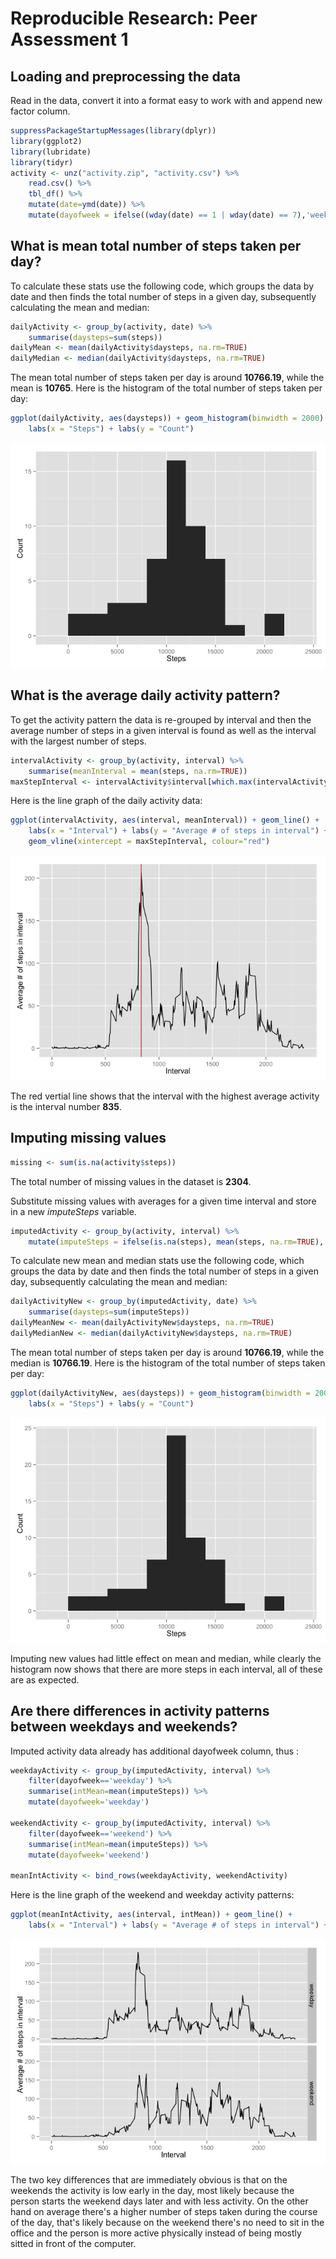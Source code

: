 # Reproducible Research: Peer Assessment 1



## Loading and preprocessing the data
Read in the data, convert it into a format easy to work with and append new factor column.

```r
suppressPackageStartupMessages(library(dplyr))
library(ggplot2)
library(lubridate)
library(tidyr)
activity <- unz("activity.zip", "activity.csv") %>%
    read.csv() %>%
    tbl_df() %>%
    mutate(date=ymd(date)) %>%
    mutate(dayofweek = ifelse((wday(date) == 1 | wday(date) == 7),'weekend','weekday'))
```

## What is mean total number of steps taken per day?
To calculate these stats use the following code, which groups the data by date and then finds the total number of steps in a given day, subsequently calculating the mean and median:

```r
dailyActivity <- group_by(activity, date) %>%
    summarise(daysteps=sum(steps))
dailyMean <- mean(dailyActivity$daysteps, na.rm=TRUE)
dailyMedian <- median(dailyActivity$daysteps, na.rm=TRUE)
```
The mean total number of steps taken per day is around **10766.19**, while the mean is **10765**. Here is the histogram of the total number of steps taken per day:


```r
ggplot(dailyActivity, aes(daysteps)) + geom_histogram(binwidth = 2000) + 
    labs(x = "Steps") + labs(y = "Count")
```

![](PA1_template_files/figure-html/unnamed-chunk-3-1.png) 

## What is the average daily activity pattern?
To get the activity pattern the data is re-grouped by interval and then the average number of steps in a given interval is found as well as the interval with the largest number of steps.  

```r
intervalActivity <- group_by(activity, interval) %>%
    summarise(meanInterval = mean(steps, na.rm=TRUE))
maxStepInterval <- intervalActivity$interval[which.max(intervalActivity$meanInterval)]
```
  
  
Here is the line graph of the daily activity data:

```r
ggplot(intervalActivity, aes(interval, meanInterval)) + geom_line() + 
    labs(x = "Interval") + labs(y = "Average # of steps in interval") +
    geom_vline(xintercept = maxStepInterval, colour="red")
```

![](PA1_template_files/figure-html/unnamed-chunk-5-1.png) 

The red vertial line shows that the interval with the highest average activity is the interval number **835**.  

## Imputing missing values

```r
missing <- sum(is.na(activity$steps))
```
The total number of missing values in the dataset is **2304**.

Substitute missing values with averages for a given time interval and store in a new *imputeSteps* variable.

```r
imputedActivity <- group_by(activity, interval) %>%
    mutate(imputeSteps = ifelse(is.na(steps), mean(steps, na.rm=TRUE), steps))
```

To calculate new mean and median stats use the following code, which groups the data by date and then finds the total number of steps in a given day, subsequently calculating the mean and median:

```r
dailyActivityNew <- group_by(imputedActivity, date) %>%
    summarise(daysteps=sum(imputeSteps))
dailyMeanNew <- mean(dailyActivityNew$daysteps, na.rm=TRUE)
dailyMedianNew <- median(dailyActivityNew$daysteps, na.rm=TRUE)
```
The mean total number of steps taken per day is around **10766.19**, while the median is **10766.19**. Here is the histogram of the total number of steps taken per day:


```r
ggplot(dailyActivityNew, aes(daysteps)) + geom_histogram(binwidth = 2000) + 
    labs(x = "Steps") + labs(y = "Count")
```

![](PA1_template_files/figure-html/unnamed-chunk-9-1.png) 

Imputing new values had little effect on mean and median, while clearly the histogram now shows that there are more steps in each interval, all of these are as expected.

## Are there differences in activity patterns between weekdays and weekends?
Imputed activity data already has additional dayofweek column, thus :

```r
weekdayActivity <- group_by(imputedActivity, interval) %>%
    filter(dayofweek=='weekday') %>%
    summarise(intMean=mean(imputeSteps)) %>%
    mutate(dayofweek='weekday')

weekendActivity <- group_by(imputedActivity, interval) %>%
    filter(dayofweek=='weekend') %>%
    summarise(intMean=mean(imputeSteps)) %>%
    mutate(dayofweek='weekend')

meanIntActivity <- bind_rows(weekdayActivity, weekendActivity)
```

Here is the line graph of the weekend and weekday activity patterns:

```r
ggplot(meanIntActivity, aes(interval, intMean)) + geom_line() + 
    labs(x = "Interval") + labs(y = "Average # of steps in interval") + facet_grid(dayofweek ~ .)
```

![](PA1_template_files/figure-html/unnamed-chunk-11-1.png) 
  
The two key differences that are immediately obvious is that on the weekends the activity is low early in the day, most likely because the person starts the weekend days later and with less activity. On the other hand on average there's a higher number of steps taken during the course of the day, that's likely because on the weekend there's no need to sit in the office and the person is more active physically instead of being mostly sitted in front of the computer.
